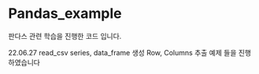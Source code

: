 # Pandas_example

판다스 관련 학습을 진행한 코드 입니다.

22.06.27
read_csv
series, data_frame 생성
Row, Columns 추출 예제 들을 진행하였습니다 

